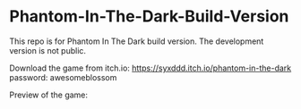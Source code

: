 # Phantom-In-The-Dark-Build-Version
This repo is for Phantom In The Dark build version.
The development version is not public.

Download the game from itch.io:
https://syxddd.itch.io/phantom-in-the-dark
password: awesomeblossom

Preview of the game: 



